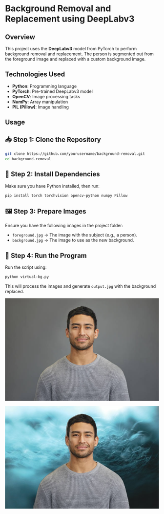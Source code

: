 # Background Removal and Replacement using DeepLabv3

## Overview
This project uses the **DeepLabv3** model from PyTorch to perform background removal and replacement. The person is segmented out from the foreground image and replaced with a custom background image.

## Technologies Used
- **Python**: Programming language
- **PyTorch**: Pre-trained DeepLabv3 model
- **OpenCV**: Image processing tasks
- **NumPy**: Array manipulation
- **PIL (Pillow)**: Image handling

## Usage


## 📥 Step 1: Clone the Repository

```bash
git clone https://github.com/yourusername/background-removal.git
cd background-removal
```

## 🧰 Step 2: Install Dependencies

Make sure you have Python installed, then run:

```bash
pip install torch torchvision opencv-python numpy Pillow
```

## 🖼️ Step 3: Prepare Images

Ensure you have the following images in the project folder:

* `foreground.jpg` → The image with the subject (e.g., a person).
* `background.jpg` → The image to use as the new background.

## 🚀 Step 4: Run the Program

Run the script using:

```bash
python virtual-bg.py
```

This will process the images and generate `output.jpg` with the background replaced.

![Original image](foreground.jpg)

![Original image](output.jpg)
